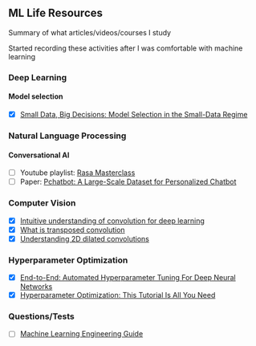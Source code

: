 ## ML Life Resources
Summary of what articles/videos/courses I study

Started recording these activities after I was comfortable with machine learning

### Deep Learning

#### Model selection
- [x] [Small Data, Big Decisions: Model Selection in the Small-Data Regime](https://arxiv.org/abs/2009.12583v1)

### Natural Language Processing

#### Conversational AI
- [ ] Youtube playlist: [Rasa Masterclass](https://www.youtube.com/playlist?list=PL75e0qA87dlHQny7z43NduZHPo6qd-cRc)
- [ ] Paper: [Pchatbot: A Large-Scale Dataset for Personalized Chatbot](https://arxiv.org/abs/2009.13284v1)

### Computer Vision

- [x] [Intuitive understanding of convolution for deep learning](https://towardsdatascience.com/intuitively-understanding-convolutions-for-deep-learning-1f6f42faee1)
- [x] [What is transposed convolution](https://towardsdatascience.com/what-is-transposed-convolutional-layer-40e5e6e31c11)
- [x] [Understanding 2D dilated convolutions](https://towardsdatascience.com/understanding-2d-dilated-convolution-operation-with-examples-in-numpy-and-tensorflow-with-d376b3972b25)

### Hyperparameter Optimization

- [x] [End-to-End: Automated Hyperparameter Tuning For Deep Neural Networks](https://www.youtube.com/watch?v=4MK_OJJ82YI)
- [x] [Hyperparameter Optimization: This Tutorial Is All You Need](https://www.youtube.com/watch?v=5nYqK-HaoKY)

### Questions/Tests

- [ ] [Machine Learning Engineering Guide](https://www.confetti.ai/curriculum)